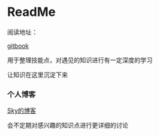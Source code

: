 # ReadMe

阅读地址：

[gitbook](superkevingit.gitbooks.io/skilltree/content/)


用于整理技能点，对遇见的知识进行有一定深度的学习

让知识在这里沉淀下来

### 个人博客

[Sky的博客](systemctl.me)

会不定期对感兴趣的知识点进行更详细的讨论